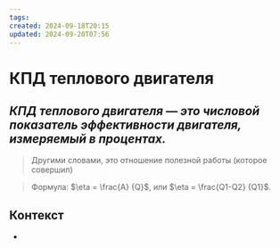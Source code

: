 ```yaml
---
tags: 
created: 2024-09-18T20:15
updated: 2024-09-20T07:56
---
```

# КПД теплового двигателя

## ***КПД теплового двигателя — это числовой показатель эффективности двигателя, измеряемый в процентах.***

> Другими словами, это отношение полезной работы (которое совершил)

> Формула: $\eta = \frac{A} {Q}$, или $\eta = \frac{Q1-Q2} {Q1}$.


## Контекст
- 

